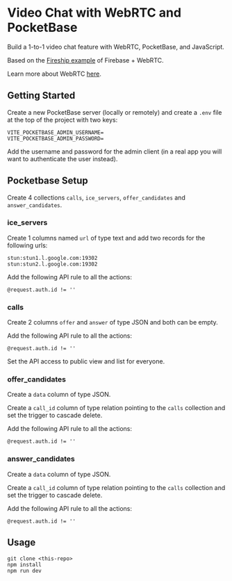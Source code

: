 # Video Chat with WebRTC and PocketBase

Build a 1-to-1 video chat feature with WebRTC, PocketBase, and JavaScript. 

Based on the [Fireship example](https://github.com/fireship-io/webrtc-firebase-demo) of Firebase + WebRTC.

Learn more about WebRTC [here](https://youtu.be/WmR9IMUD_CY).

## Getting Started

Create a new PocketBase server (locally or remotely) and create a `.env` file at the top of the project with two keys:

```
VITE_POCKETBASE_ADMIN_USERNAME=
VITE_POCKETBASE_ADMIN_PASSWORD=
```

Add the username and password for the admin client (in a real app you will want to authenticate the user instead).

## Pocketbase Setup

Create 4 collections `calls`, `ice_servers`, `offer_candidates` and `answer_candidates`.

### ice_servers

Create 1 columns named `url` of type text and add two records for the following urls:

```
stun:stun1.l.google.com:19302
stun:stun2.l.google.com:19302
```

Add the following API rule to all the actions:

```
@request.auth.id != ''
```

### calls

Create 2 columns `offer` and `answer` of type JSON and both can be empty.

Add the following API rule to all the actions:

```
@request.auth.id != ''
```

Set the API access to public view and list for everyone.

### offer_candidates

Create a `data` column of type JSON.

Create a `call_id` column of type relation pointing to the `calls` collection and set the trigger to cascade delete.

Add the following API rule to all the actions:

```
@request.auth.id != ''
```


### answer_candidates

Create a `data` column of type JSON.

Create a `call_id` column of type relation pointing to the `calls` collection and set the trigger to cascade delete.

Add the following API rule to all the actions:

```
@request.auth.id != ''
```


## Usage

```
git clone <this-repo>
npm install
npm run dev
```
